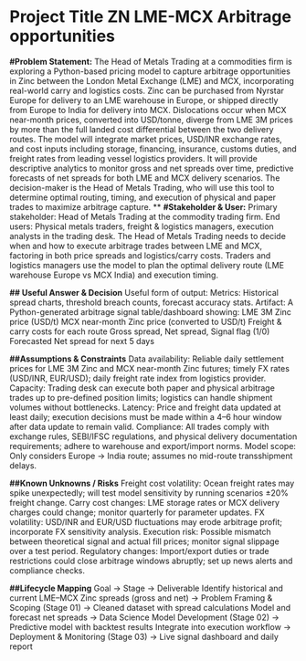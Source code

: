 # Project Title ZN LME-MCX Arbitrage opportunities

**#Problem Statement:**
The Head of Metals Trading at a commodities firm is exploring a Python-based pricing model to capture arbitrage opportunities in Zinc between the London Metal Exchange (LME) and MCX, incorporating real-world carry and logistics costs. Zinc can be purchased from Nyrstar Europe for delivery to an LME warehouse in Europe, or shipped directly from Europe to India for delivery into MCX. Dislocations occur when MCX near-month prices, converted into USD/tonne, diverge from LME 3M prices by more than the full landed cost differential between the two delivery routes.
The model will integrate market prices, USD/INR exchange rates, and cost inputs including storage, financing, insurance, customs duties, and freight rates from leading vessel logistics providers. It will provide descriptive analytics to monitor gross and net spreads over time, predictive forecasts of net spreads for both LME and MCX delivery scenarios. The decision-maker is the Head of Metals Trading, who will use this tool to determine optimal routing, timing, and execution of physical and paper trades to maximize arbitrage capture.
**
**#Stakeholder & User:**
Primary stakeholder: Head of Metals Trading at the commodity trading firm.
End users: Physical metals traders, freight & logistics managers, execution analysts in the trading desk.
The Head of Metals Trading needs to decide when and how to execute arbitrage trades between LME and MCX, factoring in both price spreads and logistics/carry costs.
Traders and logistics managers use the model to plan the optimal delivery route (LME warehouse Europe vs MCX India) and execution timing.

**## Useful Answer & Decision**
Useful form of output:
Metrics: Historical spread charts, threshold breach counts, forecast accuracy stats.
Artifact: A Python-generated arbitrage signal table/dashboard showing:
LME 3M Zinc price (USD/t)
MCX near-month Zinc price (converted to USD/t)
Freight & carry costs for each route
Gross spread, Net spread, Signal flag (1/0)
Forecasted Net spread for next 5 days

**##Assumptions & Constraints**
Data availability: Reliable daily settlement prices for LME 3M Zinc and MCX near-month Zinc futures; timely FX rates (USD/INR, EUR/USD); daily freight rate index from logistics provider.
Capacity: Trading desk can execute both paper and physical arbitrage trades up to pre-defined position limits; logistics can handle shipment volumes without bottlenecks.
Latency: Price and freight data updated at least daily; execution decisions must be made within a 4–6 hour window after data update to remain valid.
Compliance: All trades comply with exchange rules, SEBI/IFSC regulations, and physical delivery documentation requirements; adhere to warehouse and export/import norms.
Model scope: Only considers Europe → India route; assumes no mid-route transshipment delays.

**##Known Unknowns / Risks**
Freight cost volatility: Ocean freight rates may spike unexpectedly; will test model sensitivity by running scenarios ±20% freight change.
Carry cost changes: LME storage rates or MCX delivery charges could change; monitor quarterly for parameter updates.
FX volatility: USD/INR and EUR/USD fluctuations may erode arbitrage profit; incorporate FX sensitivity analysis.
Execution risk: Possible mismatch between theoretical signal and actual fill prices; monitor signal slippage over a test period.
Regulatory changes: Import/export duties or trade restrictions could close arbitrage windows abruptly; set up news alerts and compliance checks.

**##Lifecycle Mapping**
Goal → Stage → Deliverable
Identify historical and current LME–MCX Zinc spreads (gross and net) → Problem Framing & Scoping (Stage 01) → Cleaned dataset with spread calculations
Model and forecast net spreads → Data Science Model Development (Stage 02) → Predictive model with backtest results
Integrate into execution workflow → Deployment & Monitoring (Stage 03) → Live signal dashboard and daily report
